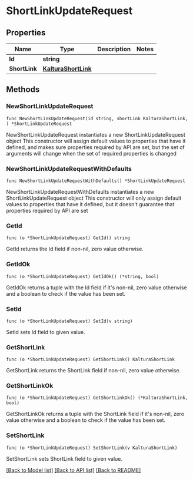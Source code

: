# ShortLinkUpdateRequest

## Properties

Name | Type | Description | Notes
------------ | ------------- | ------------- | -------------
**Id** | **string** |  | 
**ShortLink** | [**KalturaShortLink**](KalturaShortLink.md) |  | 

## Methods

### NewShortLinkUpdateRequest

`func NewShortLinkUpdateRequest(id string, shortLink KalturaShortLink, ) *ShortLinkUpdateRequest`

NewShortLinkUpdateRequest instantiates a new ShortLinkUpdateRequest object
This constructor will assign default values to properties that have it defined,
and makes sure properties required by API are set, but the set of arguments
will change when the set of required properties is changed

### NewShortLinkUpdateRequestWithDefaults

`func NewShortLinkUpdateRequestWithDefaults() *ShortLinkUpdateRequest`

NewShortLinkUpdateRequestWithDefaults instantiates a new ShortLinkUpdateRequest object
This constructor will only assign default values to properties that have it defined,
but it doesn't guarantee that properties required by API are set

### GetId

`func (o *ShortLinkUpdateRequest) GetId() string`

GetId returns the Id field if non-nil, zero value otherwise.

### GetIdOk

`func (o *ShortLinkUpdateRequest) GetIdOk() (*string, bool)`

GetIdOk returns a tuple with the Id field if it's non-nil, zero value otherwise
and a boolean to check if the value has been set.

### SetId

`func (o *ShortLinkUpdateRequest) SetId(v string)`

SetId sets Id field to given value.


### GetShortLink

`func (o *ShortLinkUpdateRequest) GetShortLink() KalturaShortLink`

GetShortLink returns the ShortLink field if non-nil, zero value otherwise.

### GetShortLinkOk

`func (o *ShortLinkUpdateRequest) GetShortLinkOk() (*KalturaShortLink, bool)`

GetShortLinkOk returns a tuple with the ShortLink field if it's non-nil, zero value otherwise
and a boolean to check if the value has been set.

### SetShortLink

`func (o *ShortLinkUpdateRequest) SetShortLink(v KalturaShortLink)`

SetShortLink sets ShortLink field to given value.



[[Back to Model list]](../README.md#documentation-for-models) [[Back to API list]](../README.md#documentation-for-api-endpoints) [[Back to README]](../README.md)


